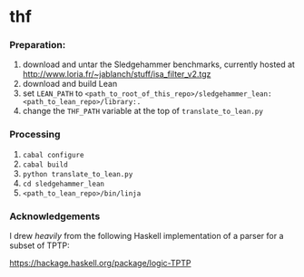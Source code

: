 # thf

### Preparation:
1. download and untar the Sledgehammer benchmarks, currently hosted at
http://www.loria.fr/~jablanch/stuff/isa_filter_v2.tgz
2. download and build Lean
3. set `LEAN_PATH` to `<path_to_root_of_this_repo>/sledgehammer_lean:<path_to_lean_repo>/library:.`
4. change the `THF_PATH` variable at the top of `translate_to_lean.py`

### Processing

1. `cabal configure`
2. `cabal build`
3. `python translate_to_lean.py`
4. `cd sledgehammer_lean`
5. `<path_to_lean_repo>/bin/linja`

### Acknowledgements

I drew _heavily_ from the following Haskell implementation of a parser for a subset of TPTP:

https://hackage.haskell.org/package/logic-TPTP
